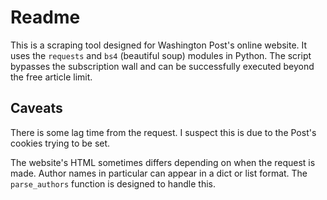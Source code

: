 # Readme

This is a scraping tool designed for Washington Post's online website. It uses the `requests` and `bs4` (beautiful soup) modules in Python. The script bypasses the subscription wall and can be successfully executed beyond the free article limit.

## Caveats
There is some lag time from the request. I suspect this is due to the Post's cookies trying to be set.

The website's HTML sometimes differs depending on when the request is made. Author names in particular can appear in a dict or list format. The `parse_authors` function is designed to handle this.
